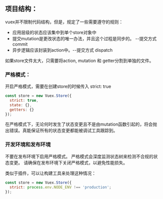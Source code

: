 ## 项目结构：

vuex并不限制代码结构，但是，规定了一些需要遵守的规则：
* 应用层级的状态应该集中到单个store对象中
* 提交mutation是更改状态的唯一办法，并且这个过程是同步的。 --提交方式commit
* 异步逻辑应该封装到action中。--提交方式 dispatch

如果store文件太大，只需要将action, mutation 和 getter分割到单独的文件。

### 严格模式：
开启严格模式，需要在创建store的时候传入 strict: true

```javascript
const store = new Vuex.Store({
  strict: true,
  state: {},
  getters: {}
});
```

在严格模式下，无论何时发生了状态变更且不是由mutation函数引起的，将会抛出错误。真能保证所有的状态变更都能被调试工具跟踪到。

### 开发环境和发布环境

不要在发布环境下启用严格模式。
严格模式会深度监测状态树来检测不合规的状态变更。
请确保在发布环境下关闭严格模式，以避免性能损失。

类似于插件，可以让构建工具来处理这种情况：
```javascript
const store = new Vuex.Store({
  strict: process.env.NODE_ENV !== 'production';
});
```